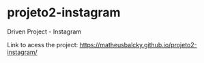 # projeto2-instagram
 Driven Project - Instagram
 
 Link to acess the project: https://matheusbalcky.github.io/projeto2-instagram/
